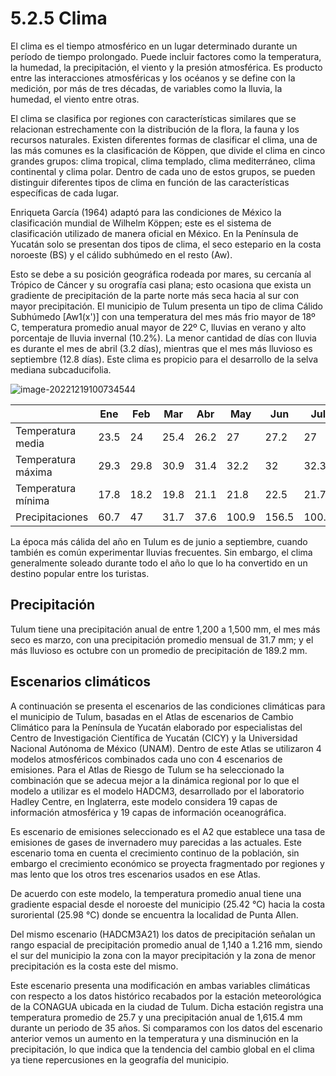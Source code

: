 # 5.2.5 Clima

El clima es el tiempo atmosférico en un lugar determinado durante un período de tiempo prolongado. Puede incluir factores como la temperatura, la humedad, la precipitación, el viento y la presión atmosférica. Es producto entre las interacciones atmosféricas y los océanos y se define con la medición, por más de tres décadas, de variables como la lluvia, la humedad, el viento entre otras.

El clima se clasifica por regiones con características similares que se relacionan estrechamente con la distribución de la flora, la fauna y los recursos naturales. Existen diferentes formas de clasificar el clima, una de las más comunes es la clasificación de Köppen, que divide el clima en cinco grandes grupos: clima tropical, clima templado, clima mediterráneo, clima continental y clima polar. Dentro de cada uno de estos grupos, se pueden distinguir diferentes tipos de clima en función de las características específicas de cada lugar.

Enriqueta García (1964) adaptó para las condiciones de México la clasificación mundial de Wilhelm Köppen; este es el sistema de clasificación utilizado de manera oficial en México. En la Península de Yucatán solo se presentan dos tipos de clima, el seco estepario en la costa noroeste (BS) y el cálido subhúmedo en el resto (Aw). 

Esto se debe a su posición geográfica rodeada por mares, su cercanía al Trópico de Cáncer y su orografía casi plana; esto ocasiona que exista un gradiente de precipitación de la parte norte más seca hacia al sur con mayor precipitación. El municipio de Tulum presenta un tipo de clima Cálido Subhúmedo [Aw1(x')] con una temperatura del mes más frio mayor de 18º C, temperatura promedio anual mayor de 22º C, lluvias en verano y alto porcentaje de lluvia invernal (10.2%). La menor cantidad de días con lluvia es durante el mes de abril (3.2 días), mientras que el mes más lluvioso es septiembre (12.8 días). Este clima es propicio para el desarrollo de la selva mediana subcaducifolia.

![image-20221219100734544](./../../../../AppData/Roaming/Typora/typora-user-images/image-20221219100734544.png)

|                    | Ene  | Feb  | Mar  | Abr  | May   | Jun   | Jul   | Ago  | Sep   | Oct   | Nov  | Dic  |
| ------------------ | ---- | ---- | ---- | ---- | ----- | ----- | ----- | ---- | ----- | ----- | ---- | ---- |
| Temperatura media  | 23.5 | 24   | 25.4 | 26.2 | 27    | 27.2  | 27    | 27.1 | 26.6  | 25.9  | 24.9 | 23.8 |
| Temperatura máxima | 29.3 | 29.8 | 30.9 | 31.4 | 32.2  | 32    | 32.3  | 32.4 | 31.8  | 31.2  | 30.5 | 29.4 |
| Temperatura mínima | 17.8 | 18.2 | 19.8 | 21.1 | 21.8  | 22.5  | 21.7  | 21.7 | 21.4  | 20.6  | 19.4 | 18.2 |
| Precipitaciones    | 60.7 | 47   | 31.7 | 37.6 | 100.9 | 156.5 | 100.4 | 97.3 | 167.2 | 189.2 | 80.8 | 64.2 |

La época más cálida del año en Tulum es de junio a septiembre, cuando también es común experimentar lluvias frecuentes. Sin embargo, el clima generalmente soleado durante todo el año lo que lo ha convertido en un destino popular entre los turistas.

## Precipitación

Tulum tiene una precipitación anual de entre 1,200 a 1,500 mm, el mes más seco es marzo, con una precipitación promedio mensual de 31.7 mm; y el más lluvioso es octubre con un promedio de precipitación de 189.2 mm.  

## Escenarios climáticos

A continuación se presenta el escenarios de las condiciones climáticas para el municipio de Tulum, basadas en el Atlas de escenarios de Cambio Climático para la Península de Yucatán elaborado por especialistas del Centro de Investigación Científica de Yucatán (CICY) y la Universidad Nacional Autónoma de México (UNAM). Dentro de este Atlas se utilizaron 4 modelos atmosféricos combinados cada uno con 4 escenarios de emisiones. Para el Atlas de Riesgo de Tulum se ha seleccionado la combinación que se adecua mejor a la dinámica regional por lo que el modelo a utilizar es el modelo HADCM3, desarrollado por el laboratorio Hadley Centre, en Inglaterra, este modelo considera 19 capas de información atmosférica y 19 capas de información oceanográfica. 

Es escenario de emisiones seleccionado es el A2 que establece una tasa de emisiones de gases de invernadero muy parecidas a las actuales. Este escenario toma en cuenta el crecimiento continuo de la población, sin embargo el crecimiento económico se proyecta fragmentado por regiones y mas lento que los otros tres escenarios usados en ese Atlas.

De acuerdo con este modelo, la temperatura promedio anual tiene una gradiente espacial desde el noroeste del municipio (25.42 °C) hacia la costa suroriental (25.98 °C) donde se encuentra la localidad de Punta Allen.

Del mismo escenario (HADCM3A21) los datos de precipitación señalan un rango espacial de precipitación promedio anual de 1,140 a 1.216 mm, siendo el sur del municipio la zona con la mayor precipitación y la zona de menor precipitación es la costa este del mismo.

Este escenario presenta una modificación en ambas variables climáticas con respecto a los datos histórico recabados por la estación meteorológica de la CONAGUA ubicada en la ciudad de Tulum. Dicha estación registra una temperatura promedio de 25.7 y una precipitación anual de 1,615.4 mm durante un periodo de 35 años. Si comparamos con los datos del escenario anterior vemos un aumento en la temperatura y una disminución en la precipitación, lo que indica que la tendencia del cambio global en el clima ya tiene repercusiones en la geografía del municipio.